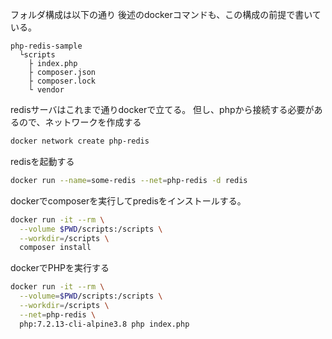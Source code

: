 
フォルダ構成は以下の通り
後述のdockerコマンドも、この構成の前提で書いている。

```
php-redis-sample
  └scripts
    ├ index.php
    ├ composer.json
    ├ composer.lock
    └ vendor
```

redisサーバはこれまで通りdockerで立てる。
但し、phpから接続する必要があるので、ネットワークを作成する

```bash
docker network create php-redis
```

redisを起動する

```bash
docker run --name=some-redis --net=php-redis -d redis
```

dockerでcomposerを実行してpredisをインストールする。

```bash
docker run -it --rm \
  --volume $PWD/scripts:/scripts \
  --workdir=/scripts \
  composer install
```

dockerでPHPを実行する

```bash
docker run -it --rm \
  --volume=$PWD/scripts:/scripts \
  --workdir=/scripts \
  --net=php-redis \
  php:7.2.13-cli-alpine3.8 php index.php
```